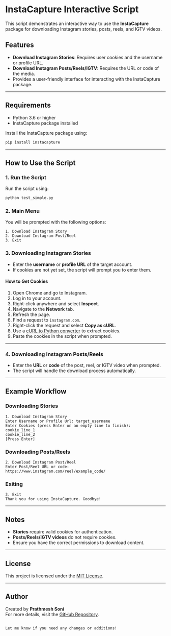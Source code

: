 # InstaCapture Interactive Script

This script demonstrates an interactive way to use the **InstaCapture** package for downloading Instagram stories, posts, reels, and IGTV videos.

## Features
- **Download Instagram Stories**: Requires user cookies and the username or profile URL.
- **Download Instagram Posts/Reels/IGTV**: Requires the URL or code of the media.  
- Provides a user-friendly interface for interacting with the InstaCapture package.

---

## Requirements
- Python 3.6 or higher
- InstaCapture package installed

Install the InstaCapture package using:
```bash
pip install instacapture
```

---

## How to Use the Script

### 1. Run the Script
Run the script using:
```bash
python test_simple.py
```

### 2. Main Menu
You will be prompted with the following options:
```plaintext
1. Download Instagram Story
2. Download Instagram Post/Reel
3. Exit
```

### 3. Downloading Instagram Stories
- Enter the **username** or **profile URL** of the target account.
- If cookies are not yet set, the script will prompt you to enter them.

#### **How to Get Cookies**
1. Open Chrome and go to Instagram.
2. Log in to your account.
3. Right-click anywhere and select **Inspect**.
4. Navigate to the **Network** tab.
5. Refresh the page.
6. Find a request to `instagram.com`.
7. Right-click the request and select **Copy as cURL**.
8. Use a [cURL to Python converter](https://curlconvert.vercel.app/) to extract cookies.
9. Paste the cookies in the script when prompted.

---

### 4. Downloading Instagram Posts/Reels
- Enter the **URL** or **code** of the post, reel, or IGTV video when prompted.
- The script will handle the download process automatically.

---

## Example Workflow

### Downloading Stories
```plaintext
1. Download Instagram Story
Enter Username or Profile Url: target_username
Enter Cookies (press Enter on an empty line to finish):
cookie_line_1
cookie_line_2
[Press Enter]
```

### Downloading Posts/Reels
```plaintext
2. Download Instagram Post/Reel
Enter Post/Reel URL or code: https://www.instagram.com/reel/example_code/
```

### Exiting
```plaintext
3. Exit
Thank you for using InstaCapture. Goodbye!
```

---

## Notes
- **Stories** require valid cookies for authentication.
- **Posts/Reels/IGTV videos** do not require cookies.
- Ensure you have the correct permissions to download content.

---

## License
This project is licensed under the [MIT License](https://github.com/prathmeshsoni/InstaCapture?tab=MIT-1-ov-file).

---

## Author
Created by **Prathmesh Soni**  
For more details, visit the [GitHub Repository](https://github.com/prathmeshsoni/InstaCapture).
```

Let me know if you need any changes or additions!
